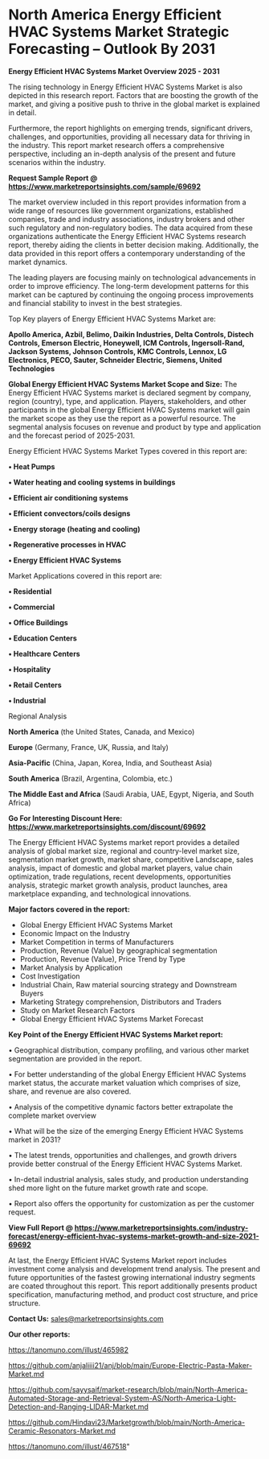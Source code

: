 # North America Energy Efficient HVAC Systems Market Strategic Forecasting – Outlook By 2031

<Strong> Energy Efficient HVAC Systems Market Overview 2025 - 2031</strong>

The rising technology in Energy Efficient HVAC Systems Market is also depicted in this research report. Factors that are boosting the growth of the market, and giving a positive push to thrive in the global market is explained in detail.

Furthermore, the report highlights on emerging trends, significant drivers, challenges, and opportunities, providing all necessary data for thriving in the industry. This report market research offers a comprehensive perspective, including an in-depth analysis of the present and future scenarios within the industry.

<strong>Request Sample Report @ <a href=https://www.marketreportsinsights.com/sample/69692>https://www.marketreportsinsights.com/sample/69692</a></strong>

The market overview included in this report provides information from a wide range of resources like government organizations, established companies, trade and industry associations, industry brokers and other such regulatory and non-regulatory bodies. The data acquired from these organizations authenticate the Energy Efficient HVAC Systems research report, thereby aiding the clients in better decision making. Additionally, the data provided in this report offers a contemporary understanding of the market dynamics.

The leading players are focusing mainly on technological advancements in order to improve efficiency. The long-term development patterns for this market can be captured by continuing the ongoing process improvements and financial stability to invest in the best strategies.

Top Key players of Energy Efficient HVAC Systems Market are:

<strong>Apollo America, Azbil, Belimo, Daikin Industries, Delta Controls, Distech Controls, Emerson Electric, Honeywell, ICM Controls, Ingersoll-Rand, Jackson Systems, Johnson Controls, KMC Controls, Lennox, LG Electronics, PECO, Sauter, Schneider Electric, Siemens, United Technologies</strong>

<strong><b>Global Energy Efficient HVAC Systems Market Scope and Size:</b></strong>
The Energy Efficient HVAC Systems market is declared segment by company, region (country), type, and application. Players, stakeholders, and other participants in the global Energy Efficient HVAC Systems market will gain the market scope as they use the report as a powerful resource. The segmental analysis focuses on revenue and product by type and application and the forecast period of 2025-2031.

Energy Efficient HVAC Systems Market Types covered in this report are:

<strong>• Heat Pumps

• Water heating and cooling systems in buildings

• Efficient air conditioning systems

• Efficient convectors/coils designs

• Energy storage (heating and cooling)

• Regenerative processes in HVAC

• Energy Efficient HVAC Systems</strong>

Market Applications covered in this report are:

<strong>• Residential

• Commercial

• Office Buildings

• Education Centers

• Healthcare Centers

• Hospitality

• Retail Centers

• Industrial</strong> 

Regional Analysis

<strong>North America</strong> (the United States, Canada, and Mexico)

<strong>Europe</strong> (Germany, France, UK, Russia, and Italy)

<strong>Asia-Pacific</strong> (China, Japan, Korea, India, and Southeast Asia)

<strong>South America</strong> (Brazil, Argentina, Colombia, etc.)

<strong>The Middle East and Africa</strong> (Saudi Arabia, UAE, Egypt, Nigeria, and South Africa)

<strong>Go For Interesting Discount Here: <a href=https://www.marketreportsinsights.com/discount/69692>https://www.marketreportsinsights.com/discount/69692</a></strong>

The Energy Efficient HVAC Systems market report provides a detailed analysis of global market size, regional and country-level market size, segmentation market growth, market share, competitive Landscape, sales analysis, impact of domestic and global market players, value chain optimization, trade regulations, recent developments, opportunities analysis, strategic market growth analysis, product launches, area marketplace expanding, and technological innovations.

<strong><b>Major factors covered in the report:</b></strong>
<ul>
  <li>Global Energy Efficient HVAC Systems Market </li>
  <li>Economic Impact on the Industry</li>
  <li>Market Competition in terms of Manufacturers</li>
  <li>Production, Revenue (Value) by geographical segmentation</li>
  <li>Production, Revenue (Value), Price Trend by Type</li>
  <li>Market Analysis by Application</li>
  <li>Cost Investigation</li>
  <li>Industrial Chain, Raw material sourcing strategy and Downstream Buyers</li>
  <li>Marketing Strategy comprehension, Distributors and Traders</li>
  <li>Study on Market Research Factors</li>
  <li>Global Energy Efficient HVAC Systems Market Forecast</li>
</ul>

<strong><b>Key Point of the Energy Efficient HVAC Systems Market report:</b></strong>

• Geographical distribution, company profiling, and various other market segmentation are provided in the report.

• For better understanding of the global Energy Efficient HVAC Systems market status, the accurate market valuation which comprises of size, share, and revenue are also covered.

• Analysis of the competitive dynamic factors better extrapolate the complete market overview

• What will be the size of the emerging Energy Efficient HVAC Systems market in 2031?

• The latest trends, opportunities and challenges, and growth drivers provide better construal of the Energy Efficient HVAC Systems Market.

• In-detail industrial analysis, sales study, and production understanding shed more light on the future market growth rate and scope.

• Report also offers the opportunity for customization as per the customer request.

<strong><b>View Full Report @ <a href=https://www.marketreportsinsights.com/industry-forecast/energy-efficient-hvac-systems-market-growth-and-size-2021-69692>https://www.marketreportsinsights.com/industry-forecast/energy-efficient-hvac-systems-market-growth-and-size-2021-69692</a></b></strong>


At last, the Energy Efficient HVAC Systems Market report includes investment come analysis and development trend analysis. The present and future opportunities of the fastest growing international industry segments are coated throughout this report. This report additionally presents product specification, manufacturing method, and product cost structure, and price structure.

<strong>Contact Us:</strong>
sales@marketreportsinsights.com

<strong>Our other reports:</strong>

<a href=https://tanomuno.com/illust/465982>https://tanomuno.com/illust/465982</a>

<a href=https://github.com/anjaliiii21/anj/blob/main/Europe-Electric-Pasta-Maker-Market.md>https://github.com/anjaliiii21/anj/blob/main/Europe-Electric-Pasta-Maker-Market.md</a>

<a href=https://github.com/sayysaif/market-research/blob/main/North-America-Automated-Storage-and-Retrieval-System-AS/North-America-Light-Detection-and-Ranging-LIDAR-Market.md>https://github.com/sayysaif/market-research/blob/main/North-America-Automated-Storage-and-Retrieval-System-AS/North-America-Light-Detection-and-Ranging-LIDAR-Market.md</a>

<a href=https://github.com/Hindavi23/Marketgrowth/blob/main/North-America-Ceramic-Resonators-Market.md>https://github.com/Hindavi23/Marketgrowth/blob/main/North-America-Ceramic-Resonators-Market.md</a>

<a href=https://tanomuno.com/illust/467518>https://tanomuno.com/illust/467518</a>"
